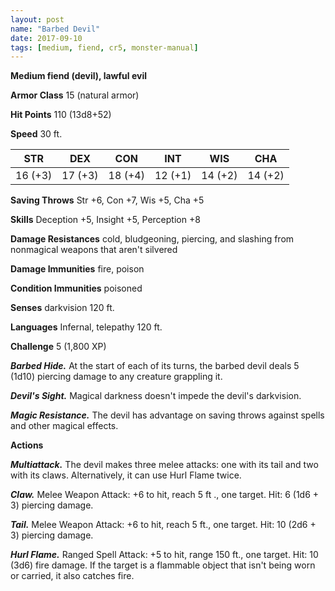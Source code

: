 ```yaml
---
layout: post
name: "Barbed Devil"
date: 2017-09-10
tags: [medium, fiend, cr5, monster-manual]
---
```


**Medium fiend (devil), lawful evil**

**Armor Class** 15 (natural armor)

**Hit Points** 110 (13d8+52)

**Speed** 30 ft.

|   STR   |   DEX   |   CON   |   INT   |   WIS   |   CHA   |
|:-----:|:-----:|:-----:|:-----:|:-----:|:-----:|
| 16 (+3) | 17 (+3) | 18 (+4) | 12 (+1) | 14 (+2) | 14 (+2) |

**Saving Throws** Str +6, Con +7, Wis +5, Cha +5

**Skills** Deception +5, Insight +5, Perception +8

**Damage Resistances** cold, bludgeoning, piercing, and slashing from nonmagical weapons that aren't silvered

**Damage Immunities** fire, poison

**Condition Immunities** poisoned

**Senses** darkvision 120 ft.

**Languages** Infernal, telepathy 120 ft.

**Challenge** 5 (1,800 XP)

***Barbed Hide.*** At the start of each of its turns, the barbed devil deals 5 (1d10) piercing damage to any creature grappling it.

***Devil's Sight.*** Magical darkness doesn't impede the devil's darkvision.

***Magic Resistance.*** The devil has advantage on saving throws against spells and other magical effects.

**Actions**

***Multiattack.*** The devil makes three melee attacks: one with its tail and two with its claws. Alternatively, it can use Hurl Flame twice.

***Claw.*** Melee Weapon Attack: +6 to hit, reach 5 ft ., one target. Hit: 6 (1d6 + 3) piercing damage.

***Tail.*** Melee Weapon Attack: +6 to hit, reach 5 ft., one target. Hit: 10 (2d6 + 3) piercing damage.

***Hurl Flame.*** Ranged Spell Attack: +5 to hit, range 150 ft., one target. Hit: 10 (3d6) fire damage. If the target is a flammable object that isn't being worn or carried, it also catches fire.

